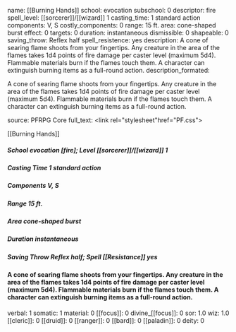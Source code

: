 name: [[Burning Hands]]
school: evocation
subschool: 0
descriptor: fire
spell_level: [[sorcerer]]/[[wizard]] 1
casting_time: 1 standard action
components: V, S
costly_components: 0
range: 15 ft.
area: cone-shaped burst
effect: 0
targets: 0
duration: instantaneous
dismissible: 0
shapeable: 0
saving_throw: Reflex half
spell_resistence: yes
description: A cone of searing flame shoots from your fingertips. Any creature in the area of the flames takes 1d4 points of fire damage per caster level (maximum 5d4). Flammable materials burn if the flames touch them. A character can extinguish burning items as a full-round action.
description_formated: <p>A cone of searing flame shoots from your fingertips. Any creature in the area of the flames takes 1d4 points of fire damage per caster level (maximum 5d4). Flammable materials burn if the flames touch them. A character can extinguish burning items as a full-round action.</p>
source: PFRPG Core
full_text: <link rel="stylesheet"href="PF.css"><div class="heading"><p class="alignleft">[[Burning Hands]]</p><div style="clear: both;"></div></div><div><h5><b>School </b>evocation [fire]; <b>Level </b>[[sorcerer]]/[[wizard]] 1</h5><h5><b>Casting Time </b>1 standard action</h5><h5><b>Components </b>V, S</h5><h5><b>Range </b>15 ft.</h5><h5><b>Area </b>cone-shaped burst</h5><h5><b>Duration </b>instantaneous</h5><h5><b>Saving Throw </b>Reflex half; <b>Spell [[Resistance]] </b>yes</h5></div><div><h4><p>A cone of searing flame shoots from your fingertips. Any creature in the area of the flames takes 1d4 points of fire damage per caster level (maximum 5d4). Flammable materials burn if the flames touch them. A character can extinguish burning items as a full-round action.</p></h4></div>
verbal: 1
somatic: 1
material: 0
[[focus]]: 0
divine_[[focus]]: 0
sor: 1.0
wiz: 1.0
[[cleric]]: 0
[[druid]]: 0
[[ranger]]: 0
[[bard]]: 0
[[paladin]]: 0
deity: 0
